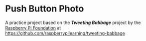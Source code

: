 # Push Button Photo

A practice project based on the ***Tweeting Babbage*** project by the [Raspberry Pi Foundation](www.raspberrypi.org) at https://github.com/raspberrypilearning/tweeting-babbage

